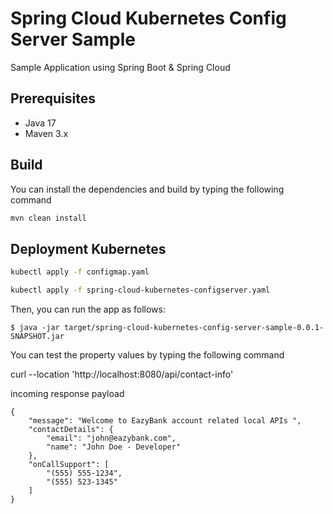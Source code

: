 # Spring Cloud Kubernetes Config Server Sample
 Sample Application using Spring Boot & Spring Cloud

## Prerequisites

* Java 17
* Maven 3.x

## Build

You can install the dependencies and build by typing the following command

```sh
mvn clean install
```

## Deployment Kubernetes

```sh
kubectl apply -f configmap.yaml
```

```sh
kubectl apply -f spring-cloud-kubernetes-configserver.yaml
```

Then, you can run the app as follows:

```
$ java -jar target/spring-cloud-kubernetes-config-server-sample-0.0.1-SNAPSHOT.jar
```


You can test the property values by typing the following command

curl --location 'http://localhost:8080/api/contact-info'


incoming response payload

```
{
    "message": "Welcome to EazyBank account related local APIs ",
    "contactDetails": {
        "email": "john@eazybank.com",
        "name": "John Doe - Developer"
    },
    "onCallSupport": [
        "(555) 555-1234",
        "(555) 523-1345"
    ]
}
```